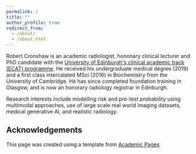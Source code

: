```yaml
---
permalink: /
title: ""
author_profile: true
redirect_from: 
  - /about/
  - /about.html
---
```


Robert Cronshaw is an academic radiologist, hononary clinical lecturer and PhD candidate with the [University of Edinburgh's clinical academic track (ECAT) programme](https://medicine-vet-medicine.ed.ac.uk/our-research/cmvm-research-support/translation-commercialisation/edinburgh-clinical-academic-track/ecat-i). He received his undergraduate medical degree (2019) and a first class intercalated MSci (2016) in Biochemistry from the University of Cambridge. He has since completed foundation training in Glasgow, and is now an honorary radiology registrar in Edinburgh. 

Research interests include modelling risk and pre-test probability using multimodal approaches, use of large scale real world imaging datasets, medical generative AI, and realistic radiology.  



Acknowledgements
------
This page was created using a template from [Academic Pages](https://academicpages.github.io/)

